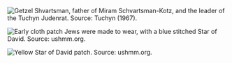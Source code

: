 ![Getzel Shvartsman, father of Miram Schvartsman-Kotz, and the leader of the Tuchyn Judenrat. Source: Tuchyn (1967).](/images/02/zaltsman_house_01.jpg "Getzel Shvartsman, father of Miram Schvartsman-Kotz, and the leader of the Tuchyn Judenrat. Source: Tuchyn (1967).")

![Early cloth patch Jews were made to wear, with a blue stitched Star of David. Source: ushmm.org.](/images/02/zaltsman_house_02.jpg "Early cloth patch Jews were made to wear, with a blue stitched Star of David. Source: ushmm.org.")

![Yellow Star of David patch. Source: ushmm.org.](/images/02/zaltsman_house_03.jpg "Yellow Star of David patch. Source: ushmm.org.")